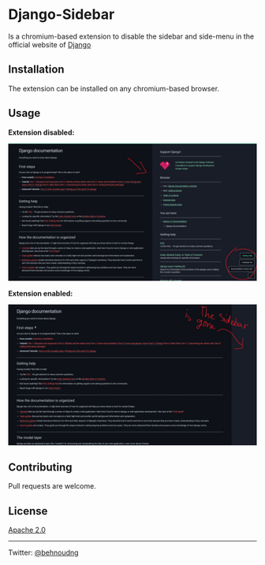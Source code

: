 # Django-Sidebar

Is a chromium-based extension to disable the sidebar and side-menu in the official website of [Django](https://docs.djangoproject.com/en/4.2/)

## Installation

The extension can be installed on any chromium-based browser.

## Usage
**Extension disabled:**

![extension_disabled](https://raw.githubusercontent.com/behnoudng/django-sidebar/main/readme-assets/exten-dis.jpg?token=GHSAT0AAAAAACHQXIB76HNQQ24EYXGOZCGCZJCM4DA)

**Extension enabled:**

![extension_disabled](https://raw.githubusercontent.com/behnoudng/django-sidebar/main/readme-assets/exten-en.jpg?token=GHSAT0AAAAAACHQXIB7KLV4JUY3TH2YDUACZJCM4TA)

## Contributing

Pull requests are welcome.

## License

[Apache 2.0](https://github.com/behnoudng/django-sidebar/blob/main/LICENSE)

***
Twitter: [@behnoudng](https://www.twitter.com/behnoudng)
